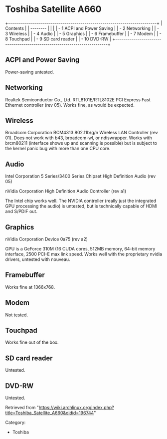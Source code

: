 Toshiba Satellite A660
======================

+--------------------------------------------------------------------------+
| Contents                                                                 |
| --------                                                                 |
|                                                                          |
| -   1 ACPI and Power Saving                                              |
| -   2 Networking                                                         |
| -   3 Wireless                                                           |
| -   4 Audio                                                              |
| -   5 Graphics                                                           |
| -   6 Framebuffer                                                        |
| -   7 Modem                                                              |
| -   8 Touchpad                                                           |
| -   9 SD card reader                                                     |
| -   10 DVD-RW                                                            |
+--------------------------------------------------------------------------+

ACPI and Power Saving
---------------------

Power-saving untested.

Networking
----------

Realtek Semiconductor Co., Ltd. RTL8101E/RTL8102E PCI Express Fast
Ethernet controller (rev 05). Works fine, as would be expected.

Wireless
--------

Broadcom Corporation BCM4313 802.11b/g/n Wireless LAN Controller (rev
01). Does not work with b43, broadcom-wl, or ndiswrapper. Works with
brcm80211 (interface shows up and scanning is possible) but is subject
to the kernel panic bug with more than one CPU core.

Audio
-----

Intel Corporation 5 Series/3400 Series Chipset High Definition Audio
(rev 05)

nVidia Corporation High Definition Audio Controller (rev a1)

The Intel chip works well. The NVIDIA controller (really just the
integrated GPU processing the audio) is untested, but is technically
capable of HDMI and S/PDIF out.

Graphics
--------

nVidia Corporation Device 0a75 (rev a2)

GPU is a GeForce 310M (16 CUDA cores, 512MB memory, 64-bit memory
interface, 2500 PCI-E max link speed. Works well with the proprietary
nvidia drivers, untested with nouveau.

Framebuffer
-----------

Works fine at 1366x768.

Modem
-----

Not tested.

Touchpad
--------

Works fine out of the box.

SD card reader
--------------

Untested.

DVD-RW
------

Untested.

Retrieved from
"https://wiki.archlinux.org/index.php?title=Toshiba_Satellite_A660&oldid=196744"

Category:

-   Toshiba

